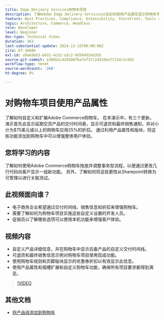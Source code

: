 ```yaml
---
title: Edge Delivery Services购物车项目
description: 了解Adobe Edge Delivery Services以及如何使用产品属性显示购物车项目的新信息。
feature: Best Practices, Compliance, Extensibility, Storefront, Tools and External Services
topic: Architecture, Commerce, Headless
role: Developer
level: Beginner
doc-type: Technical Video
duration: 363
last-substantial-update: 2024-12-16T00:00:00Z
jira: KT-16686
exl-id: a9a6deb3-6431-4cb2-a3c2-0d584d3da3b5
source-git-commit: e306b2cd26506f6a7ef37c2d416be7172dc3c0d2
workflow-type: tm+mt
source-wordcount: '268'
ht-degree: 0%

---
```


# 对购物车项目使用产品属性

了解如何自定义和扩展Adobe Commerce购物车。 在本演示中，有三个更新。  演示首先会显示延期交货产品的交付时间表，显示可退货和最终销售通知，并对小计为$75美元或以上的购物车应用25%的折扣。 通过利用产品属性和版块，将这些功能添加到购物车中可以增强整体用户体验。

## 您将学习的内容

了解如何使用Adobe Commerce购物车拖放并调整事务型流程，以便通过更改几行代码向客户显示一组新功能。  另外，了解如何将这些更改从Sharepoint转换为可管理以进行关联测试。

## 此视频面向谁？

* 电子商务企业希望通过交付时间线、销售信息和折扣来增强购物车。
* 需要了解如何为购物车项目实施这些自定义设置的开发人员。
* 促销员以了解哪些选项可以使用本机功能来增强客户体验。

## 视频内容

* 自定义产品详细信息，并在购物车中显示后备产品的自定义交付时间线。
* 可退货和最终销售信息示例对购物车项目使用现成功能。
* 使用购物车规则和页脚版块显示的优惠券折扣以有效显示此信息。
* 使用产品属性和插槽扩展和自定义购物车功能，确保所有项目要求都得到满足。

>[!VIDEO](https://video.tv.adobe.com/v/3441126?learn=on&captions=chi_hans)


## 其他文档

* [将产品线添加到购物车](https://experienceleague.adobe.com/developer/commerce/storefront/dropins/cart/tutorials/add-product-lines-to-cart-summary/?lang=zh-Hans)